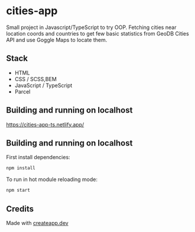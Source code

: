 # cities-app

Small project in Javascript/TypeScript to try OOP.  Fetching cities near location coords and countries to get few basic statistics from GeoDB Cities API and use Goggle Maps to locate them.

## Stack
- HTML
- CSS / SCSS,BEM
- JavaScript / TypeScript
- Parcel

## Building and running on localhost
https://cities-app-ts.netlify.app/

## Building and running on localhost

First install dependencies:

```sh
npm install
```

To run in hot module reloading mode:

```sh
npm start
```

## Credits

Made with [createapp.dev](https://createapp.dev/)

